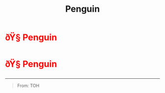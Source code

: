 ﻿---
lang: en-US
title: Penguin
prev: Eraser
next: Pitfall
---
# <font color="red">ðŸ§ <b>Penguin</b></font> <Badge text="Hindering" type="tip" vertical="middle"/>
# <font color="red">ðŸ§ <b>Penguin</b></font> <Badge text="Hindering" type="tip" vertical="middle"/>
---

> From: TOH

